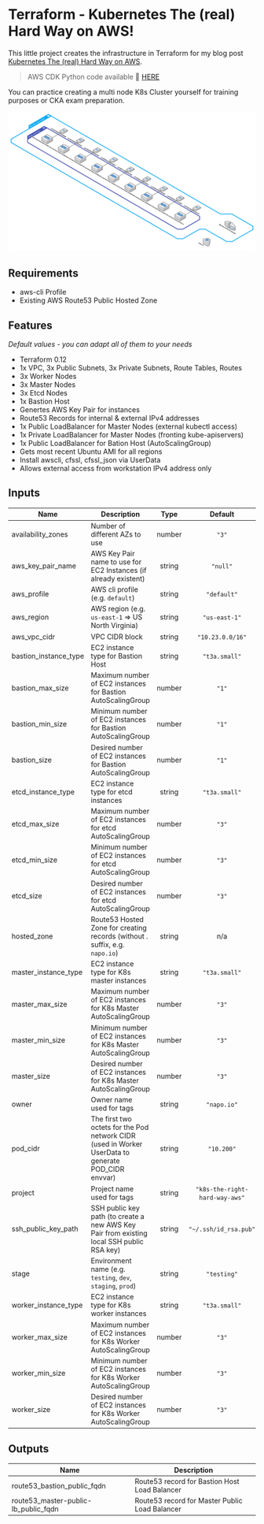 # Terraform - Kubernetes The (real) Hard Way on AWS!

This little project creates the infrastructure in Terraform for my blog post [Kubernetes The (real) Hard Way on AWS](https://napo.io/posts/kubernetes-the-real-hard-way-on-aws/).

> AWS CDK Python code available 🔗 [HERE](https://github.com/hajowieland/cdk-py-k8s-the-real-hard-way-aws)


You can practice creating a multi node K8s Cluster yourself for training purposes or CKA exam preparation.


![Alt text](terraform-k8s-real-hard-way.png?raw=true "Infrastructure Diagram")

## Requirements

* aws-cli Profile
* Existing AWS Route53 Public Hosted Zone

## Features

_Default values - you can adapt all of them to your needs_

* Terraform 0.12
* 1x VPC, 3x Public Subnets, 3x Private Subnets, Route Tables, Routes
* 3x Worker Nodes
* 3x Master Nodes
* 3x Etcd Nodes
* 1x Bastion Host
* Genertes AWS Key Pair for instances
* Route53 Records for internal & external IPv4 addresses
* 1x Public LoadBalancer for Master Nodes (external kubectl access)
* 1x Private LoadBalancer for Master Nodes (fronting kube-apiservers)
* 1x Public LoadBalancer for Bation Host (AutoScalingGroup)
* Gets most recent Ubuntu AMI for all regions
* Install awscli, cfssl, cfssl_json via UserData
* Allows external access from workstation IPv4 address only


<!-- BEGINNING OF PRE-COMMIT-TERRAFORM DOCS HOOK -->
## Inputs

| Name | Description | Type | Default | Required |
|------|-------------|:----:|:-----:|:-----:|
| availability\_zones | Number of different AZs to use | number | `"3"` | no |
| aws\_key\_pair\_name | AWS Key Pair name to use for EC2 Instances (if already existent) | string | `"null"` | no |
| aws\_profile | AWS cli profile (e.g. `default`) | string | `"default"` | no |
| aws\_region | AWS region (e.g. `us-east-1` => US North Virginia) | string | `"us-east-1"` | no |
| aws\_vpc\_cidr | VPC CIDR block | string | `"10.23.0.0/16"` | no |
| bastion\_instance\_type | EC2 instance type for Bastion Host | string | `"t3a.small"` | no |
| bastion\_max\_size | Maximum number of EC2 instances for Bastion AutoScalingGroup | number | `"1"` | no |
| bastion\_min\_size | Minimum number of EC2 instances for Bastion AutoScalingGroup | number | `"1"` | no |
| bastion\_size | Desired number of EC2 instances for Bastion AutoScalingGroup | number | `"1"` | no |
| etcd\_instance\_type | EC2 instance type for etcd instances | string | `"t3a.small"` | no |
| etcd\_max\_size | Maximum number of EC2 instances for etcd AutoScalingGroup | number | `"3"` | no |
| etcd\_min\_size | Minimum number of EC2 instances for etcd AutoScalingGroup | number | `"3"` | no |
| etcd\_size | Desired number of EC2 instances for etcd AutoScalingGroup | number | `"3"` | no |
| hosted\_zone | Route53 Hosted Zone for creating records (without . suffix, e.g. `napo.io`) | string | n/a | yes |
| master\_instance\_type | EC2 instance type for K8s master instances | string | `"t3a.small"` | no |
| master\_max\_size | Maximum number of EC2 instances for K8s Master AutoScalingGroup | number | `"3"` | no |
| master\_min\_size | Minimum number of EC2 instances for K8s Master AutoScalingGroup | number | `"3"` | no |
| master\_size | Desired number of EC2 instances for K8s Master AutoScalingGroup | number | `"3"` | no |
| owner | Owner name used for tags | string | `"napo.io"` | no |
| pod\_cidr | The first two octets for the Pod network CIDR (used in Worker UserData to generate POD_CIDR envvar) | string | `"10.200"` | no |
| project | Project name used for tags | string | `"k8s-the-right-hard-way-aws"` | no |
| ssh\_public\_key\_path | SSH public key path (to create a new AWS Key Pair from existing local SSH public RSA key) | string | `"~/.ssh/id_rsa.pub"` | no |
| stage | Environment name (e.g. `testing`, `dev`, `staging`, `prod`) | string | `"testing"` | no |
| worker\_instance\_type | EC2 instance type for K8s worker instances | string | `"t3a.small"` | no |
| worker\_max\_size | Maximum number of EC2 instances for K8s Worker AutoScalingGroup | number | `"3"` | no |
| worker\_min\_size | Minimum number of EC2 instances for K8s Worker AutoScalingGroup | number | `"3"` | no |
| worker\_size | Desired number of EC2 instances for K8s Worker AutoScalingGroup | number | `"3"` | no |

## Outputs

| Name | Description |
|------|-------------|
| route53\_bastion\_public\_fqdn | Route53 record for Bastion Host Load Balancer |
| route53\_master-public-lb\_public\_fqdn | Route53 record for Master Public Load Balancer |

<!-- END OF PRE-COMMIT-TERRAFORM DOCS HOOK -->
